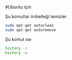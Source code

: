 #Ubuntu için

Şu komutlar önbelleği temizler
~~~bash
sudo apt-get autoclean
sudo apt-get autoremove
~~~

Şu komut ise

~~~bash
history -c
history -w
~~~

